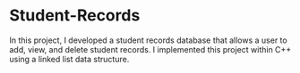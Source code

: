 # Student-Records
In this project, I developed a student records database that allows a user to add, view, and delete student records. I implemented this project within C++ using a linked list data structure.
